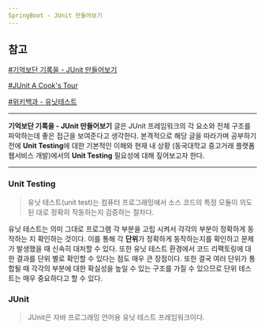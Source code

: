 ```yaml
---
SpringBoot - JUnit 만들어보기
---
```


## 참고

[#기억보단 기록을 - JUnit 만들어보기](https://jojoldu.tistory.com/231) 

[#JUnit A Cook's Tour](http://junit.sourceforge.net/doc/cookstour/cookstour.htm) 

[#위키백과 - 유닛테스트](https://en.wikipedia.org/wiki/Unit_testing) 

___

**기억보단 기록을 - JUnit 만들어보기** 글은 JUnit 프레임워크의 각 요소와 전체 구조를 파악하는데 좋은 접근을 보여준다고 생각한다. 본격적으로 해당 글을 따라가며 공부하기 전에 **Unit Testing**에 대한 기본적인 이해와 현재 내 상황 (동국대학교 중고거래 플랫폼 웹서비스 개발)에서의 **Unit Testing** 필요성에 대해 짚어보고자 한다. 

___

### Unit Testing 

> 유닛 테스트(unit test)는 컴퓨터 프로그래밍에서 소스 코드의 특정 모듈이 의도된 대로 정확히 작동하는지 검증하는 절차다. 

유닛 테스트는 의미 그대로 프로그램 각 부분을 고립 시켜서 각각의 부분이 정확하게 동작하는 지 확인하는 것이다. 이를 통해 각 **단위**가 정확하게 동작하는지를 확인하고 문제가 발생했을 때 신속히 대처할 수 있다. 또한 유닛 테스트 환경에서 코드 리팩토링에 대한 결과를 단위 별로 확인할 수 있다는 점도 매우 큰 장점이다. 또한 결국 여러 단위가 통합될 때 각각의 부분에 대한 확실성을 높일 수 있는 구조를 가질 수 있으므로 단위 테스트는 매우 중요하다고 할 수 있다. 

### JUnit

> JUnit은 자바 프로그래밍 언어용 유닛 테스트 프레임워크이다. 











